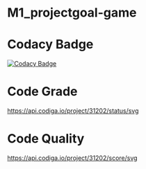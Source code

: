 # M1_projectgoal-game

# Codacy Badge

[![Codacy Badge](https://app.codacy.com/project/badge/Grade/25f9812d092f46239d2e5c2b2deddb6c)](https://www.codacy.com/gh/Chinmay1206/M1_Snake-Water-Gun-game-/dashboard?utm_source=github.com&amp;utm_medium=referral&amp;utm_content=Chinmay1206/M1_Snake-Water-Gun-game-&amp;utm_campaign=Badge_Grade)

# Code Grade

https://api.codiga.io/project/31202/status/svg

# Code Quality

https://api.codiga.io/project/31202/score/svg
